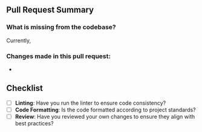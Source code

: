## Pull Request Summary

### What is missing from the codebase?

Currently,

### Changes made in this pull request:

- 

## Checklist

-   [ ] **Linting**: Have you run the linter to ensure code consistency?
-   [ ] **Code Formatting**: Is the code formatted according to project standards?
-   [ ] **Review**: Have you reviewed your own changes to ensure they align with best practices?
